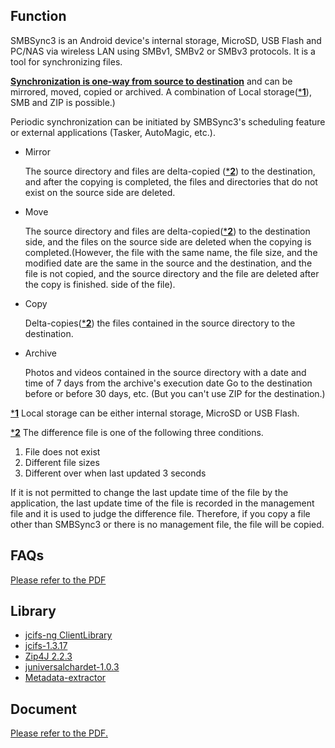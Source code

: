 ## Function

SMBSync3 is an Android device's internal storage, MicroSD, USB Flash and PC/NAS via wireless LAN using SMBv1, SMBv2 or SMBv3 protocols. It is a tool for synchronizing files. 

<u>**Synchronization is one-way from source to destination**</u> and can be mirrored, moved, copied or archived. A combination of Local storage(<u>***1**</u>), SMB and ZIP is possible.)  

Periodic synchronization can be initiated by SMBSync3's scheduling feature or external applications (Tasker, AutoMagic, etc.).

- Mirror

  The source directory and files are delta-copied (<u>***2**</u>) to the destination, and after the copying is completed, the files and directories that do not exist on the source side are deleted.

- Move

  The source directory and files are delta-copied(<u>***2**</u>) to the destination side, and the files on the source side are deleted when the copying is completed.(However, the file with the same name, the file size, and the modified date are the same in the source and the destination, and the file is not copied, and the source directory and the file are deleted after the copy is finished. side of the file).

- Copy

  Delta-copies(<u>***2**</u>) the files contained in the source directory to the destination.

- Archive

  Photos and videos contained in the source directory with a date and time of 7 days from the archive's execution date Go to the destination before or before 30 days, etc. (But you can't use ZIP for the destination.)

<u>***1**</u> Local storage can be either internal storage, MicroSD or USB Flash. 

<u>***2**</u> The difference file is one of the following three conditions.  

1. File does not exist  
2. Different file sizes  
3. Different over when last updated 3 seconds

If it is not permitted to change the last update time of the file by the application, the last update time of the file is recorded in the management file and it is used to judge the difference file. Therefore, if you copy a file other than SMBSync3 or there is no management file, the file will be copied.

## FAQs

[Please refer to the PDF](https://drive.google.com/file/d/1v4-EIWuucUErSg9uYZtycsGGn9o-T_2t/view?usp=sharing)

## Library

- [jcifs-ng ClientLibrary](https://github.com/AgNO3/jcifs-ng)
- [jcifs-1.3.17](https://jcifs.samba.org/)
- [Zip4J 2.2.3](http://www.lingala.net/zip4j.html)
- [juniversalchardet-1.0.3](https://code.google.com/archive/p/juniversalchardet/)
- [Metadata-extractor](https://github.com/drewnoakes/metadata-extractor)


## Document

[Please refer to the PDF.](https://drive.google.com/file/d/1gIsulxyGBY-Fl0Ki7BJ50gPFWx0iQ9Tm/view?usp=sharing)
